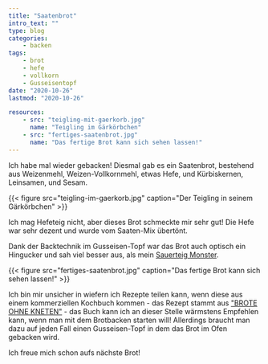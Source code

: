 ```yaml
---
title: "Saatenbrot"
intro_text: ""
type: blog
categories:
    - backen
tags:
    - brot
    - hefe
    - vollkorn
    - Gusseisentopf
date: "2020-10-26"
lastmod: "2020-10-26"

resources:
    - src: "teigling-mit-gaerkorb.jpg"
      name: "Teigling im Gärkörbchen"
    - src: "fertiges-saatenbrot.jpg"
      name: "Das fertige Brot kann sich sehen lassen!"
---
```


Ich habe mal wieder gebacken! Diesmal gab es ein Saatenbrot, bestehend aus Weizenmehl, Weizen-Vollkornmehl, etwas Hefe, und Kürbiskernen, Leinsamen, und Sesam. 
<!-- more -->
{{< figure src="teigling-im-gaerkorb.jpg" caption="Der Teigling in seinem Gärkörbchen" >}}

Ich mag Hefeteig nicht, aber dieses Brot schmeckte mir sehr gut! Die Hefe war sehr dezent und wurde vom Saaten-Mix übertönt.

Dank der Backtechnik im Gusseisen-Topf war das Brot auch optisch ein Hingucker und sah viel besser aus, als mein [Sauerteig Monster](/de/blog/2020/09/ich-buk-sauerteig-brot/).

{{< figure src="fertiges-saatenbrot.jpg" caption="Das fertige Brot kann sich sehen lassen!" >}}

Ich bin mir unsicher in wiefern ich Rezepte teilen kann, wenn diese aus einem kommerziellen Kochbuch kommen - das Rezept stammt aus ["BROTE OHNE KNETEN"](https://www.gu.de/produkte/kochen-verwoehnen/backen-und-suessspeisen/brote-ohne-kneten-weber-2017/) - das Buch kann ich an dieser Stelle wärmstens Empfehlen kann, wenn man mit dem Brotbacken starten will! Allerdings braucht man dazu auf jeden Fall einen Gusseisen-Topf in dem das Brot im Ofen gebacken wird.

Ich freue mich schon aufs nächste Brot!